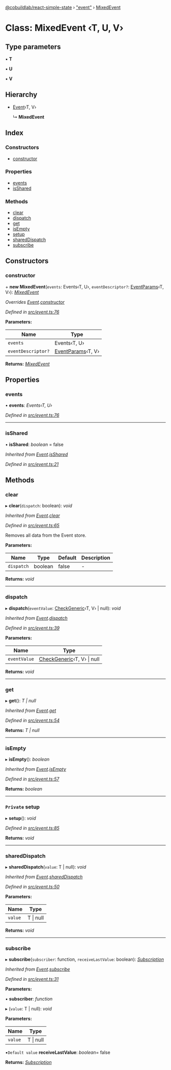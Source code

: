 [@cobuildlab/react-simple-state](../README.md) › ["event"](../modules/_event_.md) › [MixedEvent](_event_.mixedevent.md)

# Class: MixedEvent ‹**T, U, V**›

## Type parameters

▪ **T**

▪ **U**

▪ **V**

## Hierarchy

* [Event](_event_.event.md)‹T, V›

  ↳ **MixedEvent**

## Index

### Constructors

* [constructor](_event_.mixedevent.md#constructor)

### Properties

* [events](_event_.mixedevent.md#events)
* [isShared](_event_.mixedevent.md#isshared)

### Methods

* [clear](_event_.mixedevent.md#clear)
* [dispatch](_event_.mixedevent.md#dispatch)
* [get](_event_.mixedevent.md#get)
* [isEmpty](_event_.mixedevent.md#isempty)
* [setup](_event_.mixedevent.md#private-setup)
* [sharedDispatch](_event_.mixedevent.md#shareddispatch)
* [subscribe](_event_.mixedevent.md#subscribe)

## Constructors

###  constructor

\+ **new MixedEvent**(`events`: Events‹T, U›, `eventDescriptor?`: [EventParams](../modules/_event_.md#eventparams)‹T, V›): *[MixedEvent](_event_.mixedevent.md)*

*Overrides [Event](_event_.event.md).[constructor](_event_.event.md#constructor)*

*Defined in [src/event.ts:76](https://github.com/cobuildlab/react-simple-state/blob/b6cec23/src/event.ts#L76)*

**Parameters:**

Name | Type |
------ | ------ |
`events` | Events‹T, U› |
`eventDescriptor?` | [EventParams](../modules/_event_.md#eventparams)‹T, V› |

**Returns:** *[MixedEvent](_event_.mixedevent.md)*

## Properties

###  events

• **events**: *Events‹T, U›*

*Defined in [src/event.ts:76](https://github.com/cobuildlab/react-simple-state/blob/b6cec23/src/event.ts#L76)*

___

###  isShared

• **isShared**: *boolean* = false

*Inherited from [Event](_event_.event.md).[isShared](_event_.event.md#isshared)*

*Defined in [src/event.ts:21](https://github.com/cobuildlab/react-simple-state/blob/b6cec23/src/event.ts#L21)*

## Methods

###  clear

▸ **clear**(`dispatch`: boolean): *void*

*Inherited from [Event](_event_.event.md).[clear](_event_.event.md#clear)*

*Defined in [src/event.ts:65](https://github.com/cobuildlab/react-simple-state/blob/b6cec23/src/event.ts#L65)*

Removes all data from the Event store.

**Parameters:**

Name | Type | Default | Description |
------ | ------ | ------ | ------ |
`dispatch` | boolean | false | -  |

**Returns:** *void*

___

###  dispatch

▸ **dispatch**(`eventValue`: [CheckGeneric](../modules/_types_.md#checkgeneric)‹T, V› | null): *void*

*Inherited from [Event](_event_.event.md).[dispatch](_event_.event.md#dispatch)*

*Defined in [src/event.ts:39](https://github.com/cobuildlab/react-simple-state/blob/b6cec23/src/event.ts#L39)*

**Parameters:**

Name | Type |
------ | ------ |
`eventValue` | [CheckGeneric](../modules/_types_.md#checkgeneric)‹T, V› &#124; null |

**Returns:** *void*

___

###  get

▸ **get**(): *T | null*

*Inherited from [Event](_event_.event.md).[get](_event_.event.md#get)*

*Defined in [src/event.ts:54](https://github.com/cobuildlab/react-simple-state/blob/b6cec23/src/event.ts#L54)*

**Returns:** *T | null*

___

###  isEmpty

▸ **isEmpty**(): *boolean*

*Inherited from [Event](_event_.event.md).[isEmpty](_event_.event.md#isempty)*

*Defined in [src/event.ts:57](https://github.com/cobuildlab/react-simple-state/blob/b6cec23/src/event.ts#L57)*

**Returns:** *boolean*

___

### `Private` setup

▸ **setup**(): *void*

*Defined in [src/event.ts:85](https://github.com/cobuildlab/react-simple-state/blob/b6cec23/src/event.ts#L85)*

**Returns:** *void*

___

###  sharedDispatch

▸ **sharedDispatch**(`value`: T | null): *void*

*Inherited from [Event](_event_.event.md).[sharedDispatch](_event_.event.md#shareddispatch)*

*Defined in [src/event.ts:50](https://github.com/cobuildlab/react-simple-state/blob/b6cec23/src/event.ts#L50)*

**Parameters:**

Name | Type |
------ | ------ |
`value` | T &#124; null |

**Returns:** *void*

___

###  subscribe

▸ **subscribe**(`subscriber`: function, `receiveLastValue`: boolean): *[Subscription](../interfaces/_pub_sub_.subscription.md)*

*Inherited from [Event](_event_.event.md).[subscribe](_event_.event.md#subscribe)*

*Defined in [src/event.ts:31](https://github.com/cobuildlab/react-simple-state/blob/b6cec23/src/event.ts#L31)*

**Parameters:**

▪ **subscriber**: *function*

▸ (`value`: T | null): *void*

**Parameters:**

Name | Type |
------ | ------ |
`value` | T &#124; null |

▪`Default value`  **receiveLastValue**: *boolean*= false

**Returns:** *[Subscription](../interfaces/_pub_sub_.subscription.md)*
